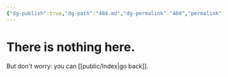 ```yaml
---
{"dg-publish":true,"dg-path":"404.md","dg-permalink":"404","permalink":"/404/","title":"There is nothing here.","hide":true,"hideInGraph":true}
---
```


# There is nothing here.

But don't worry: you can [[public/Index\|go back]].
